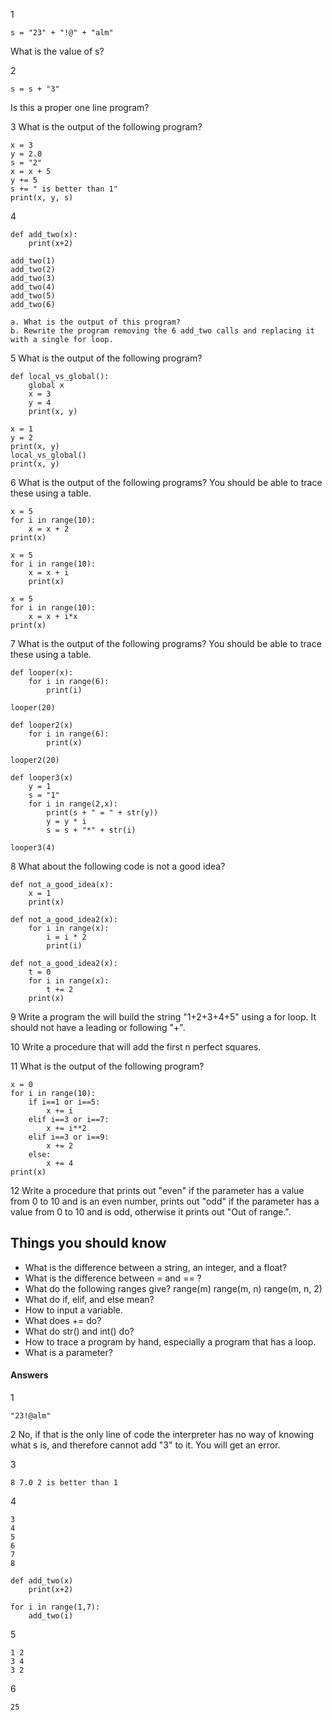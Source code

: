 1 
```
s = "23" + "!@" + "alm"
```
What is the value of s?

2 
```
s = s + "3"
```
Is this a proper one line program?

3
What is the output of the following program?
```
x = 3
y = 2.0
s = "2"
x = x + 5
y += 5
s += " is better than 1"
print(x, y, s)
```

4
```
def add_two(x):
    print(x+2)

add_two(1)
add_two(2)
add_two(3)
add_two(4)
add_two(5)
add_two(6)
```
    a. What is the output of this program?
    b. Rewrite the program removing the 6 add_two calls and replacing it with a single for loop.

5 What is the output of the following program?
```
def local_vs_global():
    global x
    x = 3
    y = 4
    print(x, y) 
    
x = 1
y = 2
print(x, y)
local_vs_global()
print(x, y)
```

6 What is the output of the following programs? You should be able to trace these using a table.
```
x = 5
for i in range(10):
    x = x + 2
print(x)
```
```
x = 5
for i in range(10):
    x = x + i
    print(x)
```
```
x = 5
for i in range(10):
    x = x + i*x
print(x)
```

7 What is the output of the following programs? You should be able to trace these using a table.
```
def looper(x):
    for i in range(6):
        print(i)
        
looper(20)
```
```
def looper2(x)
    for i in range(6):
        print(x)

looper2(20)
```
```
def looper3(x)
    y = 1 
    s = "1"
    for i in range(2,x):
        print(s + " = " + str(y))
        y = y * i
        s = s + "*" + str(i)

looper3(4)
```

8 What about the following code is not a good idea?
```
def not_a_good_idea(x):
    x = 1
    print(x)
```
```
def not_a_good_idea2(x):
    for i in range(x):
        i = i * 2
        print(i)
```
```
def not_a_good_idea2(x):
    t = 0
    for i in range(x):
        t += 2
    print(x)
```

9 Write a program the will build the string "1+2+3+4+5" using a for loop. It should not have a leading or following "+".

10 Write a procedure that will add the first n perfect squares.

11 What is the output of the following program?
```
x = 0
for i in range(10):
    if i==1 or i==5:
        x += i
    elif i==3 or i==7:
        x += i**2
    elif i==3 or i==9:
        x += 2
    else:
        x += 4
print(x)
```

12 Write a procedure that prints out "even" if the parameter has a value from 0 to 10 and is an even number, prints out "odd" if the parameter has a value from 0 to 10 and is odd, otherwise it prints out "Out of range.".



## Things you should know
- What is the difference between a string, an integer, and a float?
- What is the difference between = and == ?
- What do the following ranges give?
  range(m)
  range(m, n)
  range(m, n, 2)
- What do if, elif, and else mean?
- How to input a variable.
- What does += do?
- What do str() and int() do?
- How to trace a program by hand, especially a program that has a loop.
- What is a parameter?




#### Answers
1 
```
"23!@alm"
```

2 No, if that is the only line of code the interpreter has no way of knowing what s is, and therefore cannot add "3" to it. You will get an error.

3 
```
8 7.0 2 is better than 1
```

4
```
3
4
5
6
7
8
```
```
def add_two(x)
    print(x+2)
    
for i in range(1,7):
    add_two(i)
```

5
```
1 2
3 4
3 2
```

6
```
25
```
```

